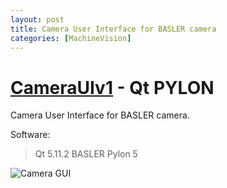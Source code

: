 ```yaml
---
layout: post
title: Camera User Interface for BASLER camera
categories: [MachineVision]
---
```


# [CameraUIv1](https://codeleccz.github.io/CameraUIv1/) - Qt PYLON

Camera User Interface for BASLER camera.

Software:
> Qt 5.11.2
> BASLER Pylon 5

![Camera GUI](https://codeleccz.github.io/CameraUIv1/Qt%20Pylon.png)

